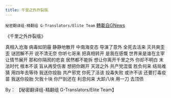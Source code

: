```yaml
---
title: 千里之外炸裂版
---
```

`秘密翻译组-精翻组 G-Translators/Elite Team` [轉載自GNews](https://gnews.org/zh-hans/1614357/)

《千里之外炸裂版》

真相入沧海 病毒如阴霾 静静地散开
中南海变态 导演了意外 全死去活来
灭共爽歪歪 谜团解不开 说不清无奈
你听七哥来 把真相转开 是我在感慨
世界来是谁在主宰 让情节展开
那和你隔阂的悲哀 居然都不能拆
想让你离开千里之外 你却不明白
末法时代 根本不该 盲从再受伤害
想把你踢开 天涯之外 共产党混蛋
胜负何来 结局难猜 用四年去等待
我送你投胎 共产邪党 你死了活该
投毒失败 或许不该 还要打毒疫苗
我送你投胎 欠我十块 你尸剖还在
利息何来 大卸八块 用一刀 去顶债

By： 【秘密翻译组-精翻组 G-Translators/Elite Team】

